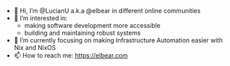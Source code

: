 - 👋 Hi, I’m @LucianU a.k.a @elbear in different online communities
- 👀 I’m interested in:
     - making software development more accessible 
     - building and maintaining robust systems
- 🌱 I’m currently focusing on making Infrastructure Automation easier with Nix and NixOS
- 📫 How to reach me: https://elbear.com

<!---
LucianU/LucianU is a ✨ special ✨ repository because its `README.md` (this file) appears on your GitHub profile.
You can click the Preview link to take a look at your changes.
--->

